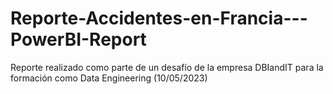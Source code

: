 # Reporte-Accidentes-en-Francia---PowerBI-Report
Reporte realizado como parte de un desafío de la empresa DBIandIT para la formación como Data Engineering (10/05/2023)
